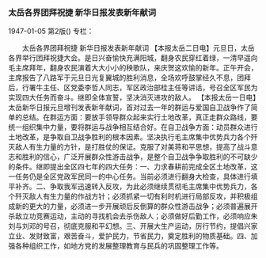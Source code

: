 ### 太岳各界团拜祝捷  新华日报发表新年献词

1947-01-05
第2版()
专栏：

　　太岳各界团拜祝捷
    新华日报发表新年献词
    【本报太岳二日电】元旦日，太岳各界举行团拜祝捷大会。是日兴奋愉快充满阳城，翻身农民穿红着绿，一清早遥向毛主席拜年，翻身农民演着大大小小的秧歌队，来庆贺这欢愉的新年。正午开会，主席报告了八路军于元旦日光复翼城的胜利消息，全场欢呼鼓掌经久不息，团拜后，行署牛主任、区党委李哲人同志，军区政治部桂主任等讲话，号召全区军民为实现四大任务而奋斗。继即全体宣誓，坚决消灭进攻的敌人。
    【本报太岳一日电】太岳新华日报元旦增刊发表新年献词，首对过去一年的群运与爱国自卫战争作了简单的总结。在群运方面：要放手领导群众起来实行土地改革，真正走群众路线，要统一组织集中力量，要将群运与战争相互结合好。在自卫战争方面：动员群众进行土地改革，是争取自卫战争胜利的根本因素。坚决执行毛主席集中优势兵力各个歼灭敌人有生力量的方针，是打胜仗的保证。克服了对美蒋和平思想，提高了战斗意志和胜利的信心，广泛开展群众性游击战争，是整个自卫战争争取胜利的不可缺少的条件。继即提出全区四七年的四大任务：一、力求春耕前完成全区土地改革，这一任务仍是全区党政军民同一的中心任务。当前必须进行翻身大检查，具体进行填平补齐。二、争取我军迅速转入反攻，为此必须继续贯彻毛主席集中优势兵力，各个歼灭敌人有生力量的作战方针；必须抓紧一切有利时机进行局部反攻，并积极组成新的更大的力量，必须进一步开展顽后反倒算的群众性游击战争；必须普遍展开杀敌立功竞赛运动，主动的寻找机会去杀伤敌人；必须做好后勤工作，必须响应朱刘与刘邓的号召，彻底克服和平幻想。三、开展大生产运动，厉行节约，提倡兴家立业、发财致富，艰苦奋斗，爱护民力，节省民力，奠定胜利的物质基础。四、加强各种组织工作，如地方党的发展整理教育与民兵的巩固整理工作等。
